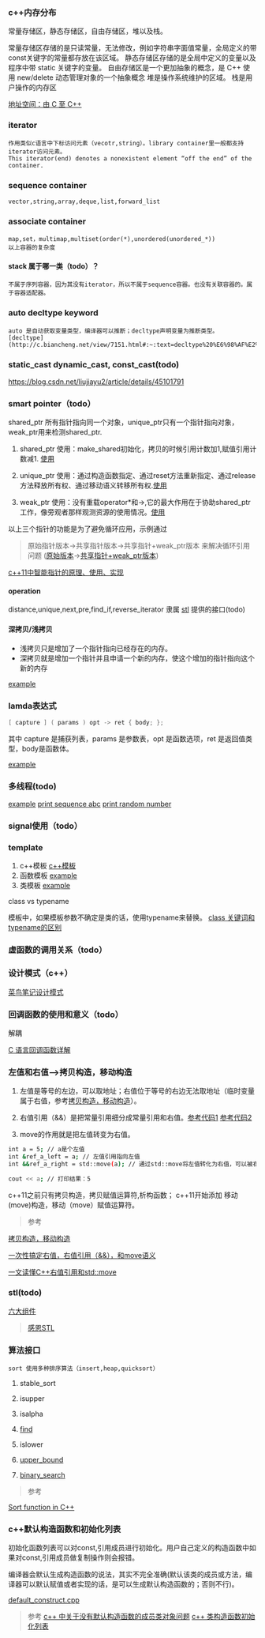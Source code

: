 ### c++内存分布

常量存储区，静态存储区，自由存储区，堆以及栈。

常量存储区存储的是只读常量，无法修改，例如字符串字面值常量，全局定义的带const关键字的常量都存放在该区域。 
静态存储区存储的是全局中定义的变量以及程序中带 static 关键字的变量。
自由存储区是一个更加抽象的概念，是 C++ 使用 new/delete 动态管理对象的一个抽象概念
堆是操作系统维护的区域。
栈是用户操作的内存区


[地址空间：由 C 至 C++](https://supwills.com/post/address-space/)


### iterator
    作用类似c语言中下标访问元素（vecotr,string）。library container里一般都支持iterator访问元素。
    This iterator(end) denotes a nonexistent element “off the end” of the container.

### sequence container
    vector,string,array,deque,list,forward_list

### associate container  
    map,set，multimap,multiset(order(*),unordered(unordered_*))
    以上容器的复杂度

####  stack 属于哪一类（todo）？
    不属于序列容器，因为其没有iterator，所以不属于sequence容器。也没有关联容器的。属于容器适配器。
### auto decltype keyword
    auto 是自动获取变量类型，编译器可以推断；decltype声明变量为推断类型。
    [decltype](http://c.biancheng.net/view/7151.html#:~:text=decltype%20%E6%98%AF%E2%80%9Cdeclare%20type%E2%80%9D%E7%9A%84%E7%BC%A9%E5%86%99%EF%BC%8C%E8%AF%91%E4%B8%BA%E2%80%9C%E5%A3%B0%E6%98%8E%E7%B1%BB%E5%9E%8B%E2%80%9D%E3%80%82.%20%E6%97%A2%E7%84%B6%E5%B7%B2%E7%BB%8F%E6%9C%89%E4%BA%86%20auto%20%E5%85%B3%E9%94%AE%E5%AD%97%EF%BC%8C%E4%B8%BA%E4%BB%80%E4%B9%88%E8%BF%98%E9%9C%80%E8%A6%81%20decltype%20%E5%85%B3%E9%94%AE%E5%AD%97%E5%91%A2%EF%BC%9F.,%28exp%29%20varname%20%3D%20value%3B%20%E5%85%B6%E4%B8%AD%EF%BC%8Cvarname%20%E8%A1%A8%E7%A4%BA%E5%8F%98%E9%87%8F%E5%90%8D%EF%BC%8Cvalue%20%E8%A1%A8%E7%A4%BA%E8%B5%8B%E7%BB%99%E5%8F%98%E9%87%8F%E7%9A%84%E5%80%BC%EF%BC%8Cexp%20%E8%A1%A8%E7%A4%BA%E4%B8%80%E4%B8%AA%E8%A1%A8%E8%BE%BE%E5%BC%8F%E3%80%82)

### static_cast dynamic_cast, const_cast(todo)
https://blog.csdn.net/liujiayu2/article/details/45101791 

### smart pointer（todo）

shared_ptr 所有指针指向同一个对象，unique_ptr只有一个指针指向对象，weak_ptr用来检测shared_ptr.

1. shared_ptr 使用：make_shared初始化，拷贝的时候引用计数加1,赋值引用计数减1. [使用](../c++/shared_ptr_usage.cpp)

2. unique_ptr 使用：通过构造函数指定、通过reset方法重新指定、通过release方法释放所有权、通过移动语义转移所有权.[使用](../c++/unique_ptr_usage.cpp)

3.  weak_ptr 使用：没有重载operator*和->,它的最大作用在于协助shared_ptr工作，像旁观者那样观测资源的使用情况。[使用](../c++/weak_ptr_usage.cpp)

以上三个指针的功能是为了避免循环应用，示例通过
>    原始指针版本->共享指针版本->共享指针+weak_ptr版本  来解决循环引用问题
>   ([原始版本](../c%2B%2B/circular_reference.cpp)->[共享指针+weak_ptr版本](../c%2B%2B/circular_reference_2.cpp))

[c++11中智能指针的原理、使用、实现](https://www.cnblogs.com/wxquare/p/4759020.html)
#### operation
 distance,unique,next,pre,find_if,reverse_iterator 隶属 [stl](https://www.cnblogs.com/blog-yejy/p/9551346.html) 提供的接口(todo)

#### 深拷贝/浅拷贝
* 浅拷贝只是增加了一个指针指向已经存在的内存。
* 深拷贝就是增加一个指针并且申请一个新的内存，使这个增加的指针指向这个新的内存
  
[example](https://blog.csdn.net/wzz953200463/article/details/103587545)

### lamda表达式
```c++
[ capture ] ( params ) opt -> ret { body; };
```
其中 capture 是捕获列表，params 是参数表，opt 是函数选项，ret 是返回值类型，body是函数体。

[example](../c++/lamda.cpp)

### 多线程(todo)

[example](https://blog.csdn.net/weixin_43971373/article/details/119678930)
[print sequence abc](../c++/print_abc_sequence.cpp)
[print random number](../c++/nvidia_programming.cpp)
### signal使用（todo）

### template

1.  c++模板
[c++模板](https://www.runoob.com/cplusplus/cpp-templates.html)
2.  函数模板
[example](http://c.biancheng.net/view/320.html)
3.  类模板
[example](http://c.biancheng.net/view/2317.html)

class vs typename

模板中，如果模板参数不确定是类的话，使用typename来替换。
[class 关键词和 typename的区别](https://liam.page/2018/03/16/keywords-typename-and-class-in-Cxx/)

### 虚函数的调用关系（todo）

### 设计模式（c++）

[菜鸟笔记设计模式](https://www.coonote.com/cpp-design-pattern/cpp-decoration-mode.html)

### 回调函数的使用和意义（todo）

解耦

[C 语言回调函数详解](https://www.runoob.com/w3cnote/c-callback-function.html)


### 左值和右值-->拷贝构造，移动构造

1. 左值是等号的左边，可以取地址；右值位于等号的右边无法取地址（临时变量属于右值，参考[拷贝构造，移动构造](https://www.jianshu.com/p/f5d48a7f5a52)）。

2. 右值引用（&&）是把常量引用细分成常量引用和右值。[参考代码1](../c%2B%2B/l_r_value.cpp) [参考代码2](../c%2B%2B/and_function.cpp)

3. move的作用就是把左值转变为右值。

```bash
int a = 5; // a是个左值
int &ref_a_left = a; // 左值引用指向左值
int &&ref_a_right = std::move(a); // 通过std::move将左值转化为右值，可以被右值引用指向
 
cout << a; // 打印结果：5
```


c++11之前只有拷贝构造，拷贝赋值运算符,析构函数；
c++11开始添加 移动(move)构造，移动（move）赋值运算符。

> 参考

 [拷贝构造，移动构造](https://www.jianshu.com/p/f5d48a7f5a52)

[一次性搞定右值，右值引用（&&），和move语义](https://juejin.cn/post/6844903497075294216)

[一文读懂C++右值引用和std::move](https://zhuanlan.zhihu.com/p/335994370)

### stl(todo)

[六大组件](https://blog.csdn.net/jnu_simba/article/details/9410459)

>[感恩STL](https://blog.csdn.net/elloop/article/details/50340623)

### 算法接口
    sort 使用多种排序算法（insert,heap,quicksort）
1. stable_sort
2. isupper
3. isalpha
4. [find](https://cplusplus.com/reference/algorithm/find/?kw=find)
5. islower
6. [upper_bound](https://en.cppreference.com/w/cpp/algorithm/upper_bound)

7. [binary_search](https://en.cppreference.com/w/cpp/algorithm/binary_search)

>参考

[Sort function in C++](https://www.mygreatlearning.com/blog/sort-function-in-cpp/#sort-algorithm)

### c++默认构造函数和初始化列表

初始化函数列表可以对const,引用成员进行初始化。用户自己定义的构造函数中如果对const,引用成员做复制操作则会报错。

编译器会默认生成构造函数的说法，其实不完全准确(默认该类的成员或方法，编译器可以默认赋值或者实现的话，是可以生成默认构造函数的；否则不行)。

[default_construct.cpp](../c%2B%2B/test/default_construct.cpp)

>参考
[c++ 中关于没有默认构造函数的成员类对象问题](https://blog.csdn.net/lqlblog/article/details/17473381)
[c++ 类构造函数初始化列表](https://www.runoob.com/w3cnote/cpp-construct-function-initial-list.html)
